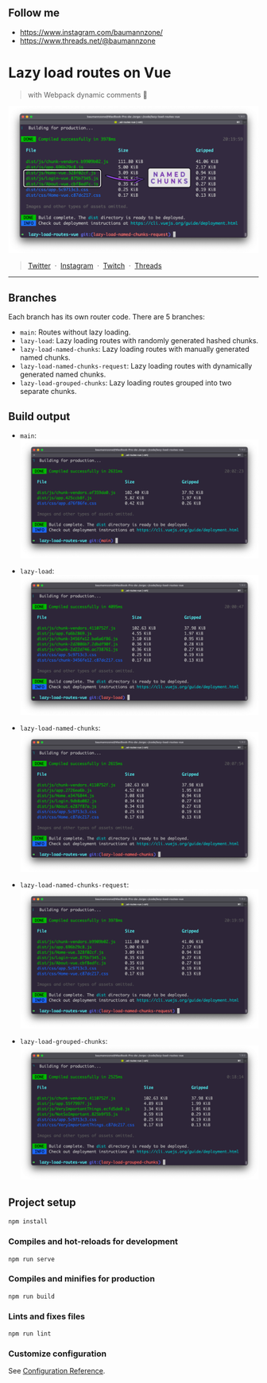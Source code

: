 ## Follow me
- https://www.instagram.com/baumannzone/
- https://www.threads.net/@baumannzone

# Lazy load routes on Vue
> with Webpack dynamic comments 🔮

![main-terminal-image: lazy loading routes](./assets/main.png)

>  [Twitter](https://x.com/baumannzone) &nbsp;&middot;&nbsp;
>  [Instagram](https://instagram.com/baumannzone) &nbsp;&middot;&nbsp;
>  [Twitch](https://twitch.tv/baumannzone) &nbsp;&middot;&nbsp;
>  [Threads](https://threads.net/baumannzone)

---

## Branches

Each branch has its own router code. There are 5 branches:

- `main`: Routes without lazy loading.
- `lazy-load`: Lazy loading routes with randomly generated hashed chunks.
- `lazy-load-named-chunks`: Lazy loading routes with manually generated named chunks.
- `lazy-load-named-chunks-request`: Lazy loading routes with dynamically generated named chunks.
- `lazy-load-grouped-chunks`: Lazy loading routes grouped into two separate chunks.

## Build output

- `main`:  
  ![main image](./assets/1-main.png)
  
- `lazy-load`:  
  ![lazy load image](./assets/2-lazy-load.png)

- `lazy-load-named-chunks`:  
  ![lazy load named chunks image](./assets/3-lazy-load-named-chunks.png)

- `lazy-load-named-chunks-request`:  
  ![lazy load request chunks image](./assets/4-lazy-load-request-chunks.png)

- `lazy-load-grouped-chunks`:  
  ![grouped chunks image](./assets/5-grouped-chunks.png)

## Project setup
```
npm install
```

### Compiles and hot-reloads for development
```
npm run serve
```

### Compiles and minifies for production
```
npm run build
```

### Lints and fixes files
```
npm run lint
```

### Customize configuration
See [Configuration Reference](https://cli.vuejs.org/config/).
